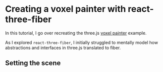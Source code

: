 # Creating a voxel painter with react-three-fiber


In this tutorial, I go over recreating the three.js [voxel painter](https://threejs.org/examples/webgl_interactive_voxelpainter.html) example.

As I explored `react-three-fiber`, I initially struggled to mentally model how abstractions and interfaces in three.js translated to fiber.

## Setting the scene





